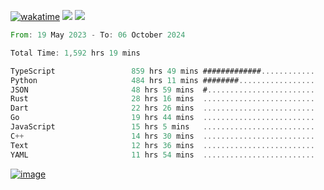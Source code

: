 [![wakatime](https://wakatime.com/badge/user/00eead22-fb14-4dd0-ab8a-3625cafbd50d.svg)](https://wakatime.com/@00eead22-fb14-4dd0-ab8a-3625cafbd50d)
![](https://komarev.com/ghpvc/?username=flatypus)
![](https://pixel.flatypus.me/flatypus?type=tracker)
<!--START_SECTION:waka-->

```rust
From: 19 May 2023 - To: 06 October 2024

Total Time: 1,592 hrs 19 mins

TypeScript                 859 hrs 49 mins #############............   53.75 %
Python                     484 hrs 11 mins ########.................   30.27 %
JSON                       48 hrs 59 mins  #........................   03.06 %
Rust                       28 hrs 16 mins  .........................   01.77 %
Dart                       22 hrs 26 mins  .........................   01.40 %
Go                         19 hrs 44 mins  .........................   01.23 %
JavaScript                 15 hrs 5 mins   .........................   00.94 %
C++                        14 hrs 30 mins  .........................   00.91 %
Text                       12 hrs 36 mins  .........................   00.79 %
YAML                       11 hrs 54 mins  .........................   00.74 %
```

<!--END_SECTION:waka-->
[<img alt="image" src="https://github.com/flatypus/flatypus/assets/68029599/0a302dc1-501c-43a0-ae8d-37ec4817f3bd">](https://flatypus.me)

